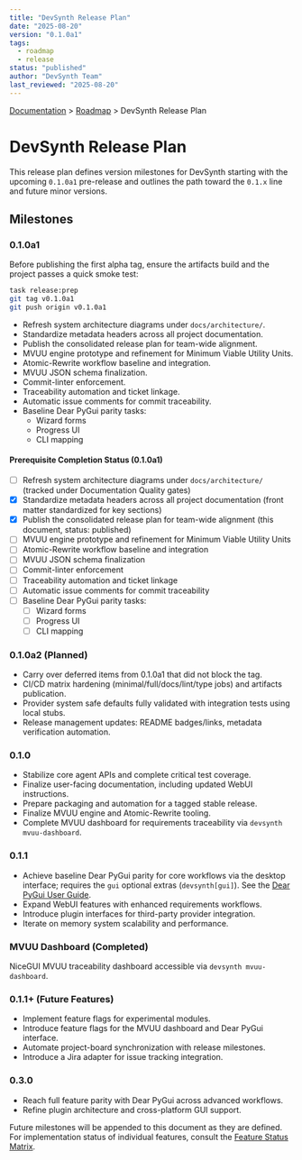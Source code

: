 ```yaml
---
title: "DevSynth Release Plan"
date: "2025-08-20"
version: "0.1.0a1"
tags:
  - roadmap
  - release
status: "published"
author: "DevSynth Team"
last_reviewed: "2025-08-20"
---
```


<div class="breadcrumbs">
<a href="../index.md">Documentation</a> &gt; <a href="index.md">Roadmap</a> &gt; DevSynth Release Plan
</div>

# DevSynth Release Plan

This release plan defines version milestones for DevSynth starting with the upcoming `0.1.0a1` pre-release and outlines the path toward the `0.1.x` line and future minor versions.

## Milestones

### 0.1.0a1

Before publishing the first alpha tag, ensure the artifacts build and the
project passes a quick smoke test:

```bash
task release:prep
git tag v0.1.0a1
git push origin v0.1.0a1
```

- Refresh system architecture diagrams under `docs/architecture/`.
- Standardize metadata headers across all project documentation.
- Publish the consolidated release plan for team-wide alignment.
- MVUU engine prototype and refinement for Minimum Viable Utility Units.
- Atomic-Rewrite workflow baseline and integration.
- MVUU JSON schema finalization.
- Commit-linter enforcement.
- Traceability automation and ticket linkage.
- Automatic issue comments for commit traceability.
- Baseline Dear PyGui parity tasks:
  - Wizard forms
  - Progress UI
  - CLI mapping

#### Prerequisite Completion Status (0.1.0a1)

- [ ] Refresh system architecture diagrams under `docs/architecture/` (tracked under Documentation Quality gates)
- [x] Standardize metadata headers across all project documentation (front matter standardized for key sections)
- [x] Publish the consolidated release plan for team-wide alignment (this document, status: published)
- [ ] MVUU engine prototype and refinement for Minimum Viable Utility Units
- [ ] Atomic-Rewrite workflow baseline and integration
- [ ] MVUU JSON schema finalization
- [ ] Commit-linter enforcement
- [ ] Traceability automation and ticket linkage
- [ ] Automatic issue comments for commit traceability
- [ ] Baseline Dear PyGui parity tasks:
  - [ ] Wizard forms
  - [ ] Progress UI
  - [ ] CLI mapping

### 0.1.0a2 (Planned)
- Carry over deferred items from 0.1.0a1 that did not block the tag.
- CI/CD matrix hardening (minimal/full/docs/lint/type jobs) and artifacts publication.
- Provider system safe defaults fully validated with integration tests using local stubs.
- Release management updates: README badges/links, metadata verification automation.

### 0.1.0
- Stabilize core agent APIs and complete critical test coverage.
- Finalize user-facing documentation, including updated WebUI instructions.
- Prepare packaging and automation for a tagged stable release.
- Finalize MVUU engine and Atomic-Rewrite tooling.
- Complete MVUU dashboard for requirements traceability via `devsynth mvuu-dashboard`.

### 0.1.1
- Achieve baseline Dear PyGui parity for core workflows via the desktop interface; requires the `gui` optional extras (`devsynth[gui]`). See the [Dear PyGui User Guide](../user_guides/dearpygui.md).
- Expand WebUI features with enhanced requirements workflows.
- Introduce plugin interfaces for third-party provider integration.
- Iterate on memory system scalability and performance.

### MVUU Dashboard (Completed)
NiceGUI MVUU traceability dashboard accessible via `devsynth mvuu-dashboard`.

### 0.1.1+ (Future Features)
- Implement feature flags for experimental modules.
- Introduce feature flags for the MVUU dashboard and Dear PyGui interface.
- Automate project-board synchronization with release milestones.
- Introduce a Jira adapter for issue tracking integration.

### 0.3.0
- Reach full feature parity with Dear PyGui across advanced workflows.
- Refine plugin architecture and cross-platform GUI support.

Future milestones will be appended to this document as they are defined. For implementation status of individual features, consult the [Feature Status Matrix](../implementation/feature_status_matrix.md).
